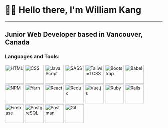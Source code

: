 <!--
**williamafil/williamafil** is a ✨ _special_ ✨ repository because its `README.md` (this file) appears on your GitHub profile.

Here are some ideas to get you started:

- 🔭 I’m currently working on ...
- 🌱 I’m currently learning ...
- 👯 I’m looking to collaborate on ...
- 🤔 I’m looking for help with ...
- 💬 Ask me about ...
- 📫 How to reach me: ...
- 😄 Pronouns: ...
- ⚡ Fun fact: ...
-->

# 👋👋 Hello there, I'm William Kang
----
## Junior Web Developer based in Vancouver, Canada

### Languages and Tools:
<div>
  <img alt="HTML" width="60" src="https://cdn.jsdelivr.net/gh/devicons/devicon/icons/html5/html5-original.svg" />
  <img alt="CSS" width="60" src="https://cdn.jsdelivr.net/gh/devicons/devicon/icons/css3/css3-original.svg" />
  <img alt="JavaScript" width="60" src="https://cdn.jsdelivr.net/gh/devicons/devicon/icons/javascript/javascript-original.svg" />
  

  <img alt="SASS" width="60" src="https://cdn.jsdelivr.net/gh/devicons/devicon/icons/sass/sass-original.svg" />
  <img alt="Tailwind CSS" width="60" src="https://cdn.jsdelivr.net/gh/devicons/devicon/icons/tailwindcss/tailwindcss-plain.svg" />
  <img alt="Bootstrap" width="60" src="https://cdn.jsdelivr.net/gh/devicons/devicon/icons/bootstrap/bootstrap-original.svg" />

  <img alt="Babel" width="60" src="https://cdn.jsdelivr.net/gh/devicons/devicon/icons/babel/babel-original.svg" />
  <img alt="NPM" width="60" src="https://cdn.jsdelivr.net/gh/devicons/devicon/icons/npm/npm-original-wordmark.svg" />
  <img alt="Yarn" width="60" src="https://cdn.jsdelivr.net/gh/devicons/devicon/icons/yarn/yarn-original.svg" />
  
  <img alt="React" width="60" src="https://cdn.jsdelivr.net/gh/devicons/devicon/icons/react/react-original.svg" />
  <img alt="Redux" width="60" src="https://cdn.jsdelivr.net/gh/devicons/devicon/icons/redux/redux-original.svg" />

  <img alt="Vue.js" width="60" src="https://cdn.jsdelivr.net/gh/devicons/devicon/icons/vuejs/vuejs-original.svg" />

  <img alt="Ruby" width="60" src="https://cdn.jsdelivr.net/gh/devicons/devicon/icons/ruby/ruby-plain-wordmark.svg" />
  <img alt="Rails" width="60" src="https://cdn.jsdelivr.net/gh/devicons/devicon/icons/rails/rails-plain.svg" />

  <img alt="Firebase" width="60" src="https://cdn.jsdelivr.net/gh/devicons/devicon/icons/firebase/firebase-plain.svg" />
  <img alt="PostgreSQL" width="60" src="https://cdn.jsdelivr.net/gh/devicons/devicon/icons/postgresql/postgresql-original.svg" />

  
  <img alt="Postman" width="60" src="https://miro.medium.com/max/512/0*zUlSG8EuHsKS-gdm.png" />
  <img alt="Git" width="60" src="https://cdn.jsdelivr.net/gh/devicons/devicon/icons/git/git-plain.svg" />

  
  
</div>





